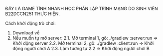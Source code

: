 ĐÂY LÀ GAME TÍNH NHANH HỌC PHẦN LẬP TRÌNH MẠNG DO SINH VIÊN B22DCCN251 THỰC HIỆN.

Cách khởi động trò chơi:
1. Download về
2. Nếu muốn tự mở server:
   2.1. Mở terminal 1, gõ: ./gradlew :server:run => Khởi động server
   2.2. Mở terminal 2, gõ: ./gradlew :client:run => Khởi động người chơi A
   2.3. Làm tương tự 2.2 => Khởi động người chơi B
